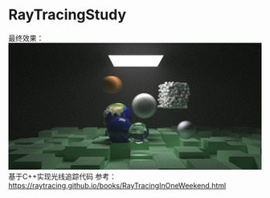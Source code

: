 # RayTracingStudy
最终效果：
![image](https://github.com/lucking-git/RayTracingStudy/blob/master/finalscene.jpg)
基于C++实现光线追踪代码
参考：https://raytracing.github.io/books/RayTracingInOneWeekend.html

